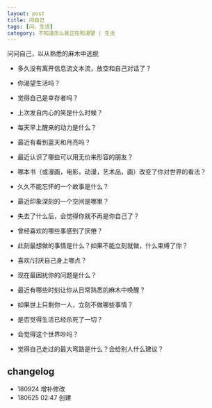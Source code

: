 ```yaml
---
layout: post
title: 问自己
tags: [问，生活]
category: 不知道怎么就正在和渴望 | 生活
---
```


问问自己，以从熟悉的麻木中逃脱

- 多久没有离开信息流文本流，放空和自己对话了？
- 你渴望生活吗？
- 觉得自己是幸存者吗？
- 上次发自内心的笑是什么时候？
- 每天早上醒来的动力是什么？
- 最近有看到蓝天和月亮吗？
- 最近认识了哪些可以用无价来形容的朋友？

- 哪本书（或漫画，电影，动漫，艺术品，画）改变了你对世界的看法？
- 久久不能忘怀的一个故事是什么？
- 最近印象深刻的一个空间是哪里？
- 失去了什么后，会觉得你就不再是你自己了？
- 曾经喜欢的哪些事感到了厌倦？
- 此刻最想做的事情是什么？如果不能立刻就做，什么束缚了你？     
- 喜欢/讨厌自己身上哪点？

- 现在最困扰你的问题是什么？
- 最近有哪些时刻让你从日常熟悉的麻木中唤醒？
- 如果世上只剩你一人，立刻不做哪些事情？
- 是否觉得生活已经杀死了一切？
- 会觉得这个世界吵吗？
- 觉得自己走过的最大弯路是什么？会给别人什么建议？

## changelog
- 180924 增补修改
- 180625 02:47 创建





